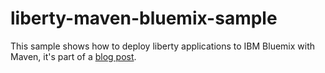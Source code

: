 # liberty-maven-bluemix-sample
This sample shows how to deploy liberty applications to IBM Bluemix with Maven, it's part of a [blog post](http://rethinkit.ghost.io/deploy-websphere-liberty-profile-applications-to-bluemix-using-maven/).
